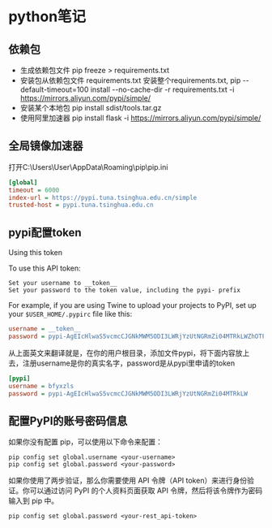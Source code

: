 # python笔记
## 依赖包
* 生成依赖包文件 pip freeze > requirements.txt
* 安装包从依赖包文件 requirements.txt 安装整个requirements.txt, pip --default-timeout=100 install --no-cache-dir -r requirements.txt -i https://mirrors.aliyun.com/pypi/simple/
* 安装某个本地包 pip install sdist/tools.tar.gz
* 使用阿里加速器 pip install flask -i https://mirrors.aliyun.com/pypi/simple/

## 全局镜像加速器

打开C:\Users\User\AppData\Roaming\pip\pip.ini

```cfg
[global]
timeout = 6000
index-url = https://pypi.tuna.tsinghua.edu.cn/simple
trusted-host = pypi.tuna.tsinghua.edu.cn
```

## pypi配置token
Using this token

To use this API token:

```
Set your username to __token__
Set your password to the token value, including the pypi- prefix
```

For example, if you are using Twine to upload your projects to PyPI, set up your `$USER_HOME/.pypirc` file like this:

```cfg
username = __token__
password = pypi-AgEIcHlwaS5vcmcCJGNkMWM5ODI3LWRjYzUtNGRmZi04MTRkLWZhOTFkNjczYjBmOAACKlszLCI4OWUzMmYwOC1kZmRhLTQyMjAtOTllZS05NzEyZDVmNjZlZWEiXQAABiDdBZu946onofiPTmjYzUAbS27VpWVSqyZ_fVJZcJrqKQ
```

从上面英文来翻译就是，在你的用户根目录，添加文件pypi，将下面内容放上去，注册username是你的真实名字，password是从pypi里申请的token

```cfg
[pypi]
username = bfyxzls
password = pypi-AgEIcHlwaS5vcmcCJGNkMWM5ODI3LWRjYzUtNGRmZi04MTRkLW
```
## 配置PyPI的账号密码信息

如果你没有配置 pip，可以使用以下命令来配置：

```shell
pip config set global.username <your-username>
pip config set global.password <your-password>
```

如果你使用了两步验证，那么你需要使用 API 令牌（API token）来进行身份验证。你可以通过访问 PyPI 的个人资料页面获取 API 令牌，然后将该令牌作为密码输入到 pip 中。

```shell
pip config set global.password <your-rest_api-token>
```
